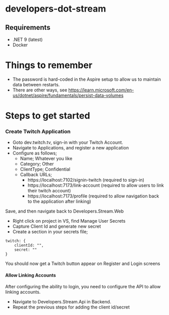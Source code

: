 # developers-dot-stream

## Requirements

- .NET 9 (latest)
- Docker


# Things to remember

- The password is hard-coded in the Aspire setup to allow us to maintain data between restarts. 
- There are other ways, see https://learn.microsoft.com/en-us/dotnet/aspire/fundamentals/persist-data-volumes

# Steps to get started

### Create Twitch Application

- Goto dev.twitch.tv, sign-in with your Twitch Account. 
- Navigate to Applications, and register a new application
- Configure as follows;
  - Name; Whatever you like
  - Category; Other
  - ClientType; Confidential
  - Callback URLs; 
      - https://localhost:7102/signin-twitch (required to sign-in)
      - https://localhost:7173/link-account (required to allow users to link their twitch account)
      - https://localhost:7173/profile (required to allow navigation back to the application after linking)

Save, and then navigate back to Developers.Stream.Web

- Right click on project in VS, find Manage User Secrets
- Capture Client Id and generate new secret
- Create a section in your secrets file;
```
twitch: { 
	clientId: "",
	secret: ""
}
```

You should now get a Twitch button appear on Register and Login screens

#### Allow Linking Accounts

After configuring the ability to login, you need to configure the API to allow linking accounts. 

- Navigate to Developers.Stream.Api in Backend.
- Repeat the previous steps for adding the client id/secret
